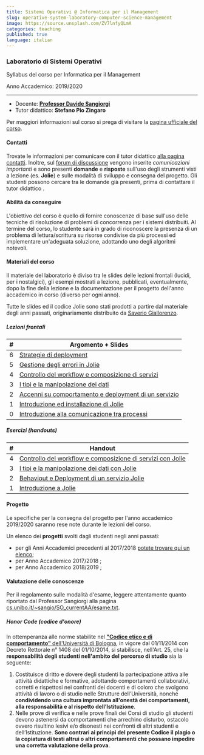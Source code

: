 ```yaml
---
title: Sistemi Operativi @ Informatica per il Management
slug: operative-system-laboratory-computer-science-management
image: https://source.unsplash.com/ZV7lnfyQLmA
categories: teaching
published: true
language: italian
---
```


### Laboratorio di Sistemi Operativi 
<p class="text-muted h4">Syllabus del corso per Informatica per il Management</p>
<p class="text-success h5">Anno Accademico: 2019/2020</p>

---

- Docente: [**Professor Davide Sangiorgi**](http://cs.unibo.it/~sangio)
- Tutor didattico: **Stefano Pio Zingaro**

Per maggiori informazioni sul corso si prega di visitare la [pagina ufficiale del corso](https://www.unibo.it/it/didattica/insegnamenti/insegnamento/2019/320661).

#### Contatti

Trovate le informazioni per comunicare con il tutor didattico [alla pagina contatti](https://szingaro.github.io/contact.html).
Inoltre, sul [forum di discussione](https://groups.google.com/forum/#!forum/infoman-so) vengono inserite _comunicazioni importanti_ e sono presenti **domande** e **risposte** sull'uso degli strumenti visti a lezione (es. **Jolie**) e sulle modalità di sviluppo e consegna del progetto.
Gli studenti possono cercare tra le domande già presenti, prima di contattare il tutor didattico <i class="fa fa-smile-o"></i>.

#### Abilità da conseguire

L'obiettivo del corso è quello di fornire conoscenze di base sull'uso delle tecniche di risoluzione di problemi di concorrenza per i sistemi distribuiti. 
Al termine del corso, lo studente sarà in grado di riconoscere la presenza di un problema di lettura/scrittura su risorse condivise da più processi ed implementare un'adeguata soluzione, adottando uno degli algoritmi notevoli.

#### Materiali del corso

Il materiale del laboratorio è diviso tra le slides delle lezioni frontali (lucidi, per i nostalgici), gli esempi mostrati a lezione, pubblicati, eventualmente, dopo la fine della lezione e la documentazione per il progetto dell'anno accademico in corso (diverso per ogni anno).

Tutte le slides ed il codice Jolie sono stati prodotti a partire dal materiale degli anni passati, originariamente distribuito da [Saverio Giallorenzo](https://saveriogiallorenzo.com/).

##### Lezioni frontali

| #   | Argomento + Slides                                                                                                                             |
| --- | ---------------------------------------------------------------------------------------------------------------------------------------------- |
| 6   | [Strategie di deployment](https://www.dropbox.com/s/0b6jxi1i61n19gg/006_Advanced%20Deployment-ArchitecturalComposition.pdf)                    |
| 5   | [Gestione degli errori in Jolie](https://www.dropbox.com/s/3n0a9kvmnhalsla/005_Advanced%20Behaviour-FaultsAndDynamicBinding.pdf)               |
| 4   | [Controllo del workflow e composizione di servizi](https://www.dropbox.com/s/jj7kbpmtnan0qox/004_Basic%20Behaviour-CompositionAndWorkflow.pdf) |
| 3   | [I tipi e la manipolazione dei dati](https://www.dropbox.com/s/xu2wfp49um5zfq3/003_Basic%20Behaviour-TypesAndDataManipulation.pdf)             |
| 2   | [Accenni su comportamento e deployment di un servizio](https://www.dropbox.com/s/udnf9miad8i6wsd/002_BasicsFirstServiceAndBasicDeployment.pdf) |
| 1   | [Introduzione ed installazione di Jolie](https://www.dropbox.com/s/b7rnqvwm08woxhn/001_Introduction.pdf)                                       |
| 0   | [Introduzione alla comunicazione tra processi](https://www.dropbox.com/s/quqv8kq2unwh0oc/000_Interprocess_Communication.pdf)                   |

##### Esercizi (handouts)

| #   | Handout                                                                                                                  |
| --- | ------------------------------------------------------------------------------------------------------------------------ |
| 4   | [Controllo del workflow e composizione di servizi con Jolie](https://www.dropbox.com/s/pr5gzmkwzoh4365/004_examples.zip) |
| 3   | [I tipi e la manipolazione dei dati con Jolie](https://www.dropbox.com/s/gg81h6xj3ugo649/003_examples.zip)               |
| 2   | [Behaviout e Deployment di un servizio Jolie](https://www.dropbox.com/s/xfpyr6vbu3qhxix/002_examples.zip)                |
| 1   | [Introduzione a Jolie](https://www.dropbox.com/s/6dftbch2gr3gv2v/001_examples.zip)                                       |

#### Progetto

Le specifiche per la consegna del progetto per l'anno accademico 2019/2020 saranno rese note durante le lezioni del corso.
<!-- Il progetto dell'anno accademico 2019/20 è distribuito su GitHub a [questo link](https://github.com/szingaro/jolella). -->

<!--Le **scadenze importanti** sono:-->

<!--- Creazione dei gruppi - _20 Maggio 2020_-->
<!--- Prima sessione consegna del progetto - _1 Luglio 2020_-->
<!--- Seconda sesssione consegna del progetto - _30 Settembre 2020_ -->

<!--| #   | Documentazione                                                                              |-->
<!--| --- | ------------------------------------------------------------------------------------------- |-->
<!--| 1   | [Documentazione di progetto](https://github.com/szingaro/jolella/blob/master/docs/main.pdf) | -->

Un elenco dei **progetti** svolti dagli studenti negli anni passati:

- per gli Anni Accademici precedenti al 2017/2018 [potete trovare qui un elenco](https://saveriogiallorenzo.com/teaching/);
- per Anno Accademico 2017/2018 [](https://github.com/szingaro/jollar);
- per Anno Accademico 2018/2019 [](https://github.com/szingaro/jolella);

#### Valutazione delle conoscenze

Per il regolamento sulle modalità d'esame, leggere attentamente quanto riportato dal Professor Sangiorgi alla pagina [cs.unibo.it/~sangio/SO_currentAA/esame.txt](http://www.cs.unibo.it/~sangio/SO_currentAA/esame.txt).

##### Honor Code (codice d'onore)

In ottemperanza alle norme stabilite nel [__"Codice etico e di comportamento"__ dell'Università di Bologna](http://www.normateneo.unibo.it/codice_etico.html), in vigore dal 01/11/2014 con Decreto Rettorale n° 1408 del 01/10/2014, si stabilisce, nell'Art. 25, che la **responsabilità degli studenti nell'ambito del percorso di studio** sia la seguente:

1. Costituisce diritto e dovere degli studenti la partecipazione attiva alle attività didattiche e formative, adottando comportamenti collaborativi, corretti e rispettosi nei confronti dei docenti e di coloro che svolgono attività di lavoro o di studio nelle Strutture dell’Università, nonché **condividendo una cultura improntata all'onestà dei comportamenti, alla responsabilità e al rispetto dell’Istituzione**.
2. Nelle prove di verifica e nelle prove finali dei Corsi di studio gli studenti devono astenersi da comportamenti che arrechino disturbo, ostacolo ovvero risultino lesivi e/o disonesti nei confronti di altri studenti e dell’Istituzione. **Sono contrari ai principi del presente Codice il plagio o la copiatura di testi altrui o altri comportamenti che possano impedire una corretta valutazione della prova**.
